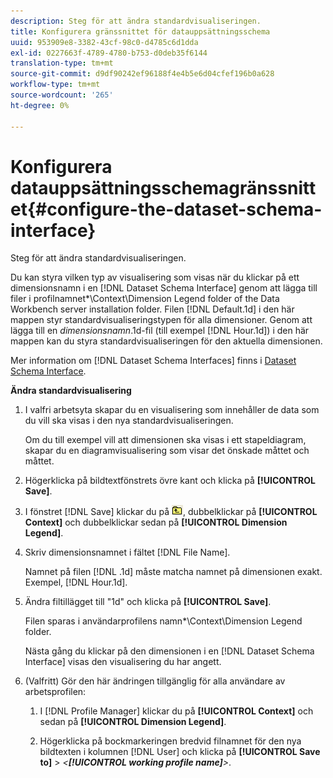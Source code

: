 ```yaml
---
description: Steg för att ändra standardvisualiseringen.
title: Konfigurera gränssnittet för datauppsättningsschema
uuid: 953909e8-3382-43cf-98c0-d4785c6d1dda
exl-id: 0227663f-4789-4780-b753-d0deb35f6144
translation-type: tm+mt
source-git-commit: d9df90242ef96188f4e4b5e6d04cfef196b0a628
workflow-type: tm+mt
source-wordcount: '265'
ht-degree: 0%

---
```


# Konfigurera datauppsättningsschemagränssnittet{#configure-the-dataset-schema-interface}

Steg för att ändra standardvisualiseringen.

Du kan styra vilken typ av visualisering som visas när du klickar på ett dimensionsnamn i en [!DNL Dataset Schema Interface] genom att lägga till filer i profilnamnet*\Context\Dimension Legend folder of the Data Workbench server installation folder. Filen [!DNL Default.1d] i den här mappen styr standardvisualiseringstypen för alla dimensioner. Genom att lägga till en *dimensionsnamn*.1d-fil (till exempel [!DNL Hour.1d]) i den här mappen kan du styra standardvisualiseringen för den aktuella dimensionen.

Mer information om [!DNL Dataset Schema Interfaces] finns i [Dataset Schema Interface](../../../home/c-get-started/c-admin-intrf/c-dtst-sch-intrf.md#concept-e147b3a5b542453ca2b121e1c85bb175).

**Ändra standardvisualisering**

1. I valfri arbetsyta skapar du en visualisering som innehåller de data som du vill ska visas i den nya standardvisualiseringen.

   Om du till exempel vill att dimensionen ska visas i ett stapeldiagram, skapar du en diagramvisualisering som visar det önskade måttet och måttet.

1. Högerklicka på bildtextfönstrets övre kant och klicka på **[!UICONTROL Save]**.
1. I fönstret [!DNL Save] klickar du på ![](assets/btn_folder_up.png), dubbelklickar på **[!UICONTROL Context]** och dubbelklickar sedan på **[!UICONTROL Dimension Legend]**.
1. Skriv dimensionsnamnet i fältet [!DNL File Name].

   Namnet på filen [!DNL .1d] måste matcha namnet på dimensionen exakt. Exempel, [!DNL Hour.1d].

1. Ändra filtillägget till &quot;1d&quot; och klicka på **[!UICONTROL Save]**.

   Filen sparas i användarprofilens namn*\Context\Dimension Legend folder.

   Nästa gång du klickar på den dimensionen i en [!DNL Dataset Schema Interface] visas den visualisering du har angett.

1. (Valfritt) Gör den här ändringen tillgänglig för alla användare av arbetsprofilen:

   1. I [!DNL Profile Manager] klickar du på **[!UICONTROL Context]** och sedan på **[!UICONTROL Dimension Legend]**.

   1. Högerklicka på bockmarkeringen bredvid filnamnet för den nya bildtexten i kolumnen [!DNL User] och klicka på **[!UICONTROL Save to]** > *&lt;**[!UICONTROL working profile name]**>*.
